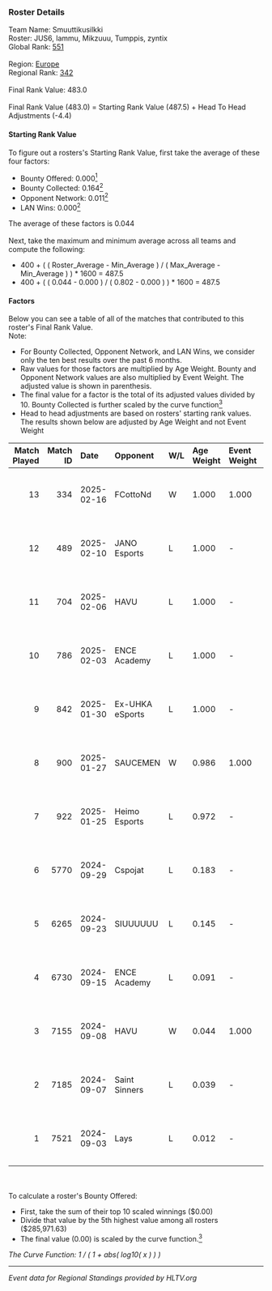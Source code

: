 ### Roster Details<br />
Team Name: Smuuttikusilkki<br />
Roster: JUS6, lammu, Mikzuuu, Tumppis, zyntix<br />
Global Rank: [551](../../standings_global_2025_02_28.md)<br />
<br />
Region: [Europe]( ../../standings_europe_2025_02_28.md)<br />
Regional Rank: [342]( ../../standings_europe_2025_02_28.md)<br />
<br />
Final Rank Value:  483.0<br />
<br />
Final Rank Value (483.0) = Starting Rank Value (487.5) + Head To Head Adjustments (-4.4)<br />

#### Starting Rank Value<br />
To figure out a rosters's Starting Rank Value, first take the average of these four factors:<br />
- Bounty Offered: 0.000[<sup>1</sup>](#table2)
- Bounty Collected: 0.164[<sup>2</sup>](#table1)
- Opponent Network: 0.011[<sup>2</sup>](#table1)
- LAN Wins: 0.000[<sup>2</sup>](#table1)

The average of these factors is 0.044<br />
<br />
Next, take the maximum and minimum average across all teams and compute the following:<br />
- 400 + ( ( Roster_Average - Min_Average ) / ( Max_Average - Min_Average ) ) * 1600 = 487.5
- 400 + ( ( 0.044 - 0.000 ) / ( 0.802 - 0.000 ) ) * 1600 = 487.5


#### Factors<br />
Below you can see a table of all of the matches that contributed to this roster's Final Rank Value.<br />
Note:<br />

- For Bounty Collected, Opponent Network, and LAN Wins, we consider only the ten best results over the past 6 months.
- Raw values for those factors are multiplied by Age Weight. Bounty and Opponent Network values are also multiplied by Event Weight. The adjusted value is shown in parenthesis.
- The final value for a factor is the total of its adjusted values divided by 10. Bounty Collected is further scaled by the curve function[<sup>3</sup>](#curveFunction)
- Head to head adjustments are based on rosters' starting rank values. The results shown below are adjusted by Age Weight and not Event Weight
<span id="table1"></span><br />


| Match Played | Match ID | Date       | Opponent        | W/L | Age Weight | Event Weight | Bounty Collected | Opponent Network | LAN Wins  | H2H Adj. | Roster                                |
| -: | -: | :- | :- | :- | :- | :- | :- | :- | :- | -: | :- |
|           13 |      334 | 2025-02-16 | FCottoNd        | W   | 1.000      | 1.000        | 0.000 (0.000)    | 0.100 (0.100)    | 0 (0.000) |    13.70 | JUS6, lammu, Mikzuuu, Tumppis, zyntix |
|           12 |      489 | 2025-02-10 | JANO Esports    | L   | 1.000      | -            | -                | -                | -         |    -2.04 | JUS6, lammu, Mikzuuu, Tumppis, zyntix |
|           11 |      704 | 2025-02-06 | HAVU            | L   | 1.000      | -            | -                | -                | -         |    -4.17 | JUS6, lammu, Mikzuuu, Tumppis, zyntix |
|           10 |      786 | 2025-02-03 | ENCE Academy    | L   | 1.000      | -            | -                | -                | -         |    -1.75 | JUS6, lammu, Mikzuuu, Tumppis, zyntix |
|            9 |      842 | 2025-01-30 | Ex-UHKA eSports | L   | 1.000      | -            | -                | -                | -         |   -12.66 | JUS6, lammu, Mikzuuu, Tumppis, zyntix |
|            8 |      900 | 2025-01-27 | SAUCEMEN        | W   | 0.986      | 1.000        | 0.000 (0.000)    | 0.000 (0.000)    | 0 (0.000) |    11.07 | JUS6, lammu, Mikzuuu, Tumppis, zyntix |
|            7 |      922 | 2025-01-25 | Heimo Esports   | L   | 0.972      | -            | -                | -                | -         |    -3.15 | JUS6, lammu, Mikzuuu, Tumppis, zyntix |
|            6 |     5770 | 2024-09-29 | Cspojat         | L   | 0.183      | -            | -                | -                | -         |    -2.75 | hNR1, JUS6, lammu, Tumppis, zyntix    |
|            5 |     6265 | 2024-09-23 | SIUUUUUU        | L   | 0.145      | -            | -                | -                | -         |    -2.81 | hNR1, JUS6, lammu, Tumppis, zyntix    |
|            4 |     6730 | 2024-09-15 | ENCE Academy    | L   | 0.091      | -            | -                | -                | -         |    -0.15 | hNR1, JUS6, lammu, Tumppis, zyntix    |
|            3 |     7155 | 2024-09-08 | HAVU            | W   | 0.044      | 1.000        | 0.002 (0.000)    | 0.313 (0.014)    | 0 (0.000) |     1.13 | hNR1, JUS6, lammu, Tumppis, zyntix    |
|            2 |     7185 | 2024-09-07 | Saint Sinners   | L   | 0.039      | -            | -                | -                | -         |    -0.61 | hNR1, JUS6, lammu, Tumppis, zyntix    |
|            1 |     7521 | 2024-09-03 | Lays            | L   | 0.012      | -            | -                | -                | -         |    -0.24 | hNR1, JUS6, lammu, Tumppis, zyntix    |

<br />
<span id="table2"></span><br />
To calculate a roster's Bounty Offered:<br />

- First, take the sum of their top 10 scaled winnings ($0.00)
- Divide that value by the 5th highest value among all rosters ($285,971.63)
- The final value (0.00) is scaled by the curve function.[<sup>3</sup>](#curveFunction)

<span id="curveFunction"></span>_The Curve Function: 1 / ( 1 + abs( log10( x ) ) )_<br />

---
_Event data for Regional Standings provided by HLTV.org_<br />
